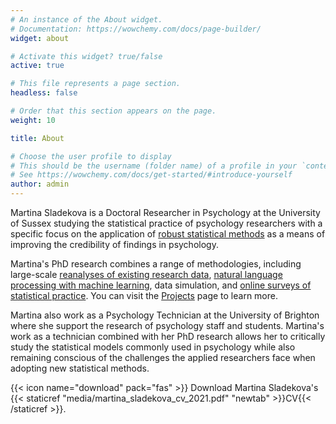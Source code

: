 ```yaml
---
# An instance of the About widget.
# Documentation: https://wowchemy.com/docs/page-builder/
widget: about

# Activate this widget? true/false
active: true

# This file represents a page section.
headless: false

# Order that this section appears on the page.
weight: 10

title: About 

# Choose the user profile to display
# This should be the username (folder name) of a profile in your `content/authors/` folder.
# See https://wowchemy.com/docs/get-started/#introduce-yourself
author: admin
---
```


Martina Sladekova is a Doctoral Researcher in Psychology at the University of Sussex studying the statistical practice of psychology researchers with a specific focus on the application of [robust statistical methods](/project_info/proj_robust) as a means of improving the credibility of findings in psychology. 

Martina's PhD research combines a range of methodologies, including large-scale [reanalyses of existing research data](/project_info/proj_shape_of_data), [natural language processing with machine learning](/project_info/proj_nlp), data simulation, and [online surveys of statistical practice](/project_info/proj_stats_practice). You can visit the [Projects](/project/) page to learn more. 

Martina also work as a Psychology Technician at the University of Brighton where she support the research of psychology staff and students. Martina's work as a technician combined with her PhD research allows her to critically study the statistical models commonly used in psychology while also remaining conscious of the challenges the applied researchers face when adopting new statistical methods. 

{{< icon name="download" pack="fas" >}} Download Martina Sladekova's {{< staticref "media/martina_sladekova_cv_2021.pdf" "newtab" >}}CV{{< /staticref >}}.
